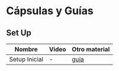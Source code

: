 # Cápsulas y Guías 

## Set Up 
| Nombre        | Video         | Otro material|
| ------------- | ------------- | ------------- |
| Setup Inicial  | -  | [guía]() |

